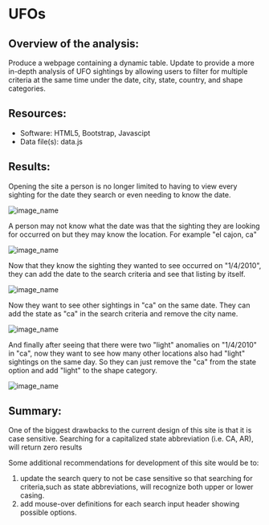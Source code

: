 # UFOs

## Overview of the analysis:
Produce a webpage containing a dynamic table. Update to provide a more in-depth analysis of UFO sightings by allowing users to filter for multiple criteria at the same time under the date, city, state, country, and shape categories.

## Resources:
- Software: HTML5, Bootstrap, Javascipt
- Data file(s): data.js

## Results:
Opening the site a person is no longer limited to having to view every sighting for the date they search or even needing to know the date.

![image_name](/resource/initial_view.png)

A person may not know what the date was that the sighting they are looking for occurred on but they may know the location. For example "el cajon, ca"

![image_name](/resource/elcajon_ca_view.png)

Now that they know the sighting they wanted to see occurred on "1/4/2010", they can add the date to the search criteria and see that listing by itself.

![image_name](/resource/elcajon_ca_01042010_view.png)

Now they want to see other sightings in "ca" on the same date. They can add the state as "ca" in the search criteria and remove the city name.

![image_name](/resource/all_ca_01042010_view.png)

And finally after seeing that there were two "light" anomalies on "1/4/2010" in "ca", now they want to see how many other locations also had "light" sightings on the same day. So they can just remove the "ca" from the state option and add "light" to the shape category.

![image_name](/resource/all_lights_on_01042010_view.png)


## Summary:
One of the biggest drawbacks to the current design of this site is that it is case sensitive. Searching for a capitalized state abbreviation (i.e. CA, AR), will return zero results

Some additional recommendations for development of this site would be to:
1. update the search query to not be case sensitive so that searching for criteria,such as state abbreviations, will recognize both upper or lower casing.
2. add mouse-over definitions for each search input header showing possible options.
